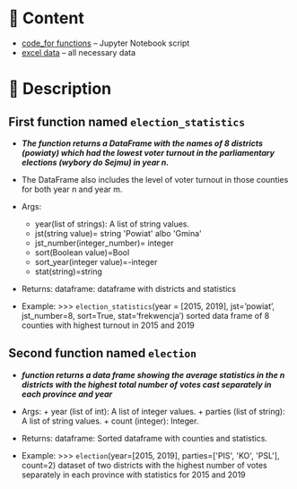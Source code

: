 # :open_file_folder: Content
- [code_for functions](https://github.com/dzima22/writing-election-functions-/blob/main/two%20functions.ipynb) – Jupyter Notebook script
- [excel data](https://github.com/dzima22/writing-election-functions-/tree/main/datasets) – all necessary data 
# 🔑 Description

## First function named `election_statistics`
- ***The function returns a DataFrame with the names of 8 districts (powiaty) which had the lowest voter turnout in the parliamentary elections (wybory do Sejmu) in year n.***
- The DataFrame also includes the level of voter turnout in those counties for both year n and year m.

- Args:
     + year(list of strings): A list of string values.
     + jst(string value)= string 'Powiat' albo 'Gmina'
     + jst_number(integer_number)= integer 
     + sort(Boolean value)=Bool
     + sort_year(integer value)=-integer
     + stat(string)=string 
- Returns:
     dataframe: dataframe with districts and statistics 

- Example:
        >>> `election_statistics`(year = [2015, 2019], jst=’powiat’, jst_number=8, sort=True, stat=‘frekwencja’)
        sorted data frame of 8 counties with highest turnout in 2015 and 2019
## Second  function named `election`
- ***function returns a data frame showing the average statistics in the n districts with the highest total number of votes cast separately in each province and year***
- Args:
         + year (list of int): A list of integer values.
         + parties (list of string): A list of string values.
         + count (integer): Integer.

- Returns:
        dataframe: Sorted dataframe with counties and statistics.

- Example:
        >>> `election`(year=[2015, 2019], parties=['PIS', 'KO', 'PSL'], count=2)
        dataset of two districts with the highest number of votes separately in each province with statistics for 2015 and 2019
